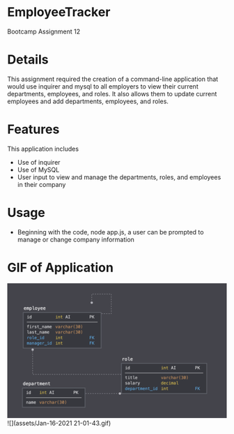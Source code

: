 # EmployeeTracker
Bootcamp Assignment 12

# Details 
This assignment required the creation of a command-line application that would use inquirer and mysql to all employers to view their current departments, employees, and roles. It also allows them to update current employees and add departments, employees, and roles.

# Features
This application includes 
- Use of inquirer
- Use of MySQL 
- User input to view and manage the departments, roles, and employees in their company  

# Usage 
- Beginning with the code, node app.js, a user can be prompted to manage or change company information

# GIF of Application
![](assets/example.png)
![](assets/Jan-16-2021 21-01-43.gif)
 
